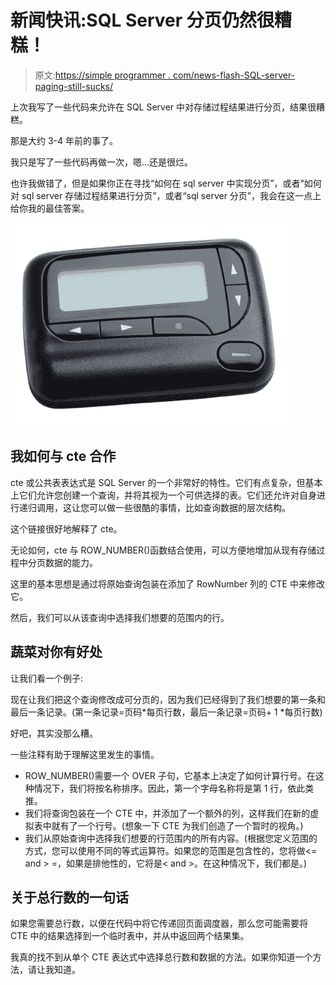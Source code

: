 # 新闻快讯:SQL Server 分页仍然很糟糕！

> 原文:[https://simple programmer . com/news-flash-SQL-server-paging-still-sucks/](https://simpleprogrammer.com/news-flash-sql-server-paging-still-sucks/)

上次我写了一些代码来允许在 SQL Server 中对存储过程结果进行分页，结果很糟糕。

那是大约 3-4 年前的事了。

我只是写了一些代码再做一次，嗯…还是很烂。

也许我做错了，但是如果你正在寻找“如何在 sql server 中实现分页”，或者“如何对 sql server 存储过程结果进行分页”，或者“sql server 分页”，我会在这一点上给你我的最佳答案。



![paging](img/aa0f66a369f2a77d457dd0bd828322f6.png "paging")



## 我如何与 cte 合作

cte 或公共表表达式是 SQL Server 的一个非常好的特性。它们有点复杂，但基本上它们允许您创建一个查询，并将其视为一个可供选择的表。它们还允许对自身进行递归调用，这让您可以做一些很酷的事情，比如查询数据的层次结构。

这个链接很好地解释了 cte。

无论如何，cte 与 ROW_NUMBER()函数结合使用，可以方便地增加从现有存储过程中分页数据的能力。

这里的基本思想是通过将原始查询包装在添加了 RowNumber 列的 CTE 中来修改它。

然后，我们可以从该查询中选择我们想要的范围内的行。

## 蔬菜对你有好处

让我们看一个例子:

现在让我们把这个查询修改成可分页的，因为我们已经得到了我们想要的第一条和最后一条记录。(第一条记录=页码*每页行数，最后一条记录=页码+ 1 *每页行数)

好吧，其实没那么糟。

一些注释有助于理解这里发生的事情。

*   ROW_NUMBER()需要一个 OVER 子句，它基本上决定了如何计算行号。在这种情况下，我们将按名称排序。因此，第一个字母名称将是第 1 行，依此类推。
*   我们将查询包装在一个 CTE 中，并添加了一个额外的列，这样我们在新的虚拟表中就有了一个行号。(想象一下 CTE 为我们创造了一个暂时的视角。)
*   我们从原始查询中选择我们想要的行范围内的所有内容。(根据您定义范围的方式，您可以使用不同的等式运算符。如果您的范围是包含性的，您将做<= and > =，如果是排他性的，它将是< and >。在这种情况下，我们都是。)

## 关于总行数的一句话

如果您需要总行数，以便在代码中将它传递回页面调度器，那么您可能需要将 CTE 中的结果选择到一个临时表中，并从中返回两个结果集。

我真的找不到从单个 CTE 表达式中选择总行数和数据的方法。如果你知道一个方法，请让我知道。